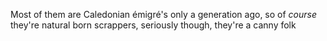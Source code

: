 Most of them are Caledonian émigré's only a generation ago, so of *course* they're natural born scrappers, seriously though, they're a canny folk
